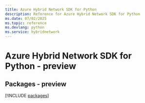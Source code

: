 ```yaml
---
title: Azure Hybrid Network SDK for Python
description: Reference for Azure Hybrid Network SDK for Python
ms.date: 07/02/2025
ms.topic: reference
ms.devlang: python
ms.service: hybridnetwork
---
```

# Azure Hybrid Network SDK for Python - preview
## Packages - preview
[!INCLUDE [packages](hybrid-network-index.md)]